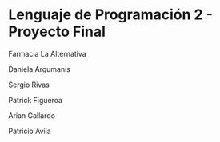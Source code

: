# Lenguaje de Programación 2 - Proyecto Final
Farmacia La Alternativa

Daniela Argumanis

Sergio Rivas

Patrick Figueroa

Arian Gallardo

Patricio Avila
